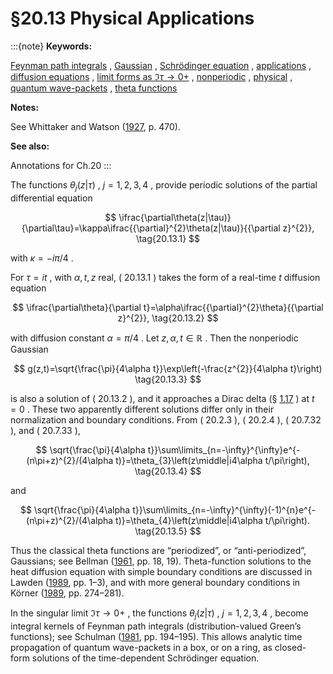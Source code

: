 # §20.13 Physical Applications

:::{note}
**Keywords:**

[Feynman path integrals](http://dlmf.nist.gov/search/search?q=Feynman%20path%20integrals) , [Gaussian](http://dlmf.nist.gov/search/search?q=Gaussian) , [Schrödinger equation](http://dlmf.nist.gov/search/search?q=Schr%C3%B6dinger%20equation) , [applications](http://dlmf.nist.gov/search/search?q=applications) , [diffusion equations](http://dlmf.nist.gov/search/search?q=diffusion%20equations) , [limit forms as $\Im\tau\rightarrow 0+$](http://dlmf.nist.gov/search/search?q=limit%20forms%20as%20%E2%84%91%CF%84%E2%86%920%2B) , [nonperiodic](http://dlmf.nist.gov/search/search?q=nonperiodic) , [physical](http://dlmf.nist.gov/search/search?q=physical) , [quantum wave-packets](http://dlmf.nist.gov/search/search?q=quantum%20wave-packets) , [theta functions](http://dlmf.nist.gov/search/search?q=theta%20functions)

**Notes:**

See Whittaker and Watson ([1927](./bib/W.html#bib2404 "A Course of Modern Analysis"), p. 470).

**See also:**

Annotations for Ch.20
:::

The functions $\theta_{j}\left(z\middle|\tau\right)$ , $j=1,2,3,4$ , provide periodic solutions of the partial differential equation


<a id="E1"></a>
$$
\ifrac{\partial\theta(z|\tau)}{\partial\tau}=\kappa\ifrac{{\partial}^{2}\theta(z|\tau)}{{\partial z}^{2}}, \tag{20.13.1}
$$

with $\kappa=-i\pi/4$ .

For $\tau=it$ , with $\alpha,t,z$ real, ( 20.13.1 ) takes the form of a real-time $t$ diffusion equation


<a id="E2"></a>
$$
\ifrac{\partial\theta}{\partial t}=\alpha\ifrac{{\partial}^{2}\theta}{{\partial z}^{2}}, \tag{20.13.2}
$$

with diffusion constant $\alpha=\pi/4$ . Let $z,\alpha,t\in\mathbb{R}$ . Then the nonperiodic Gaussian


<a id="E3"></a>
$$
g(z,t)=\sqrt{\frac{\pi}{4\alpha t}}\exp\left(-\frac{z^{2}}{4\alpha t}\right) \tag{20.13.3}
$$

is also a solution of ( 20.13.2 ), and it approaches a Dirac delta (§ [1.17](./1.17.md "§1.17 Integral and Series Representations of the Dirac Delta ‣ Topics of Discussion ‣ Chapter 1 Algebraic and Analytic Methods") ) at $t=0$ . These two apparently different solutions differ only in their normalization and boundary conditions. From ( 20.2.3 ), ( 20.2.4 ), ( 20.7.32 ), and ( 20.7.33 ),


<a id="E4"></a>
$$
\sqrt{\frac{\pi}{4\alpha t}}\sum\limits_{n=-\infty}^{\infty}e^{-(n\pi+z)^{2}/(4\alpha t)}=\theta_{3}\left(z\middle|i4\alpha t/\pi\right), \tag{20.13.4}
$$

and


<a id="E5"></a>
$$
\sqrt{\frac{\pi}{4\alpha t}}\sum\limits_{n=-\infty}^{\infty}(-1)^{n}e^{-(n\pi+z)^{2}/(4\alpha t)}=\theta_{4}\left(z\middle|i4\alpha t/\pi\right). \tag{20.13.5}
$$

Thus the classical theta functions are “periodized”, or “anti-periodized”, Gaussians; see Bellman ([1961](./bib/B.html#bib231 "A Brief Introduction to Theta Functions"), pp. 18, 19). Theta-function solutions to the heat diffusion equation with simple boundary conditions are discussed in Lawden ([1989](./bib/L.html#bib1385 "Elliptic Functions and Applications"), pp. 1–3), and with more general boundary conditions in Körner ([1989](./bib/K.html#bib1335 "Fourier Analysis"), pp. 274–281).

In the singular limit $\Im\tau\rightarrow 0+$ , the functions $\theta_{j}\left(z\middle|\tau\right)$ , $j=1,2,3,4$ , become integral kernels of Feynman path integrals (distribution-valued Green’s functions); see Schulman ([1981](./bib/S.html#bib2022 "Techniques and Applications of Path Integration"), pp. 194–195). This allows analytic time propagation of quantum wave-packets in a box, or on a ring, as closed-form solutions of the time-dependent Schrödinger equation.
